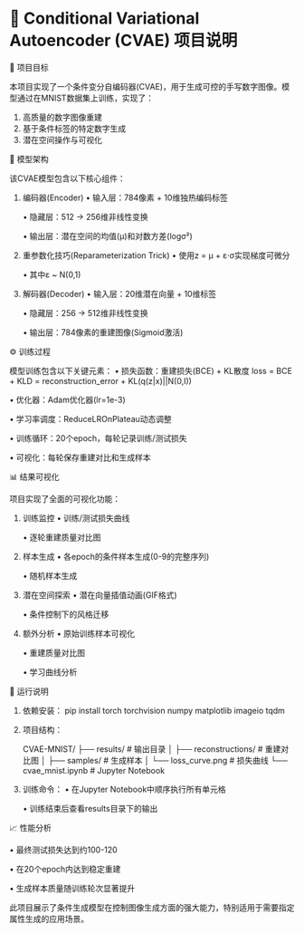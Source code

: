 # 📂 Conditional Variational Autoencoder (CVAE) 项目说明

🎯 项目目标

本项目实现了一个条件变分自编码器(CVAE)，用于生成可控的手写数字图像。模型通过在MNIST数据集上训练，实现了：
1. 高质量的数字图像重建
2. 基于条件标签的特定数字生成
3. 潜在空间操作与可视化

🧠 模型架构

该CVAE模型包含以下核心组件：

1. 编码器(Encoder)
   • 输入层：784像素 + 10维独热编码标签

   • 隐藏层：512 -> 256维非线性变换

   • 输出层：潜在空间的均值(μ)和对数方差(logσ²)

2. 重参数化技巧(Reparameterization Trick)
   • 使用z = μ + ε·σ实现梯度可微分

   • 其中ε ~ N(0,1)

3. 解码器(Decoder)
   • 输入层：20维潜在向量 + 10维标签

   • 隐藏层：256 -> 512维非线性变换

   • 输出层：784像素的重建图像(Sigmoid激活)

⚙️ 训练过程

模型训练包含以下关键元素：
• 损失函数：重建损失(BCE) + KL散度
  loss = BCE + KLD = 
    reconstruction_error + KL(q(z|x)||N(0,I))
  
• 优化器：Adam优化器(lr=1e-3)

• 学习率调度：ReduceLROnPlateau动态调整

• 训练循环：20个epoch，每轮记录训练/测试损失

• 可视化：每轮保存重建对比和生成样本

📊 结果可视化

项目实现了全面的可视化功能：

1. 训练监控
   • 训练/测试损失曲线

   • 逐轮重建质量对比图

2. 样本生成
   • 各epoch的条件样本生成(0-9的完整序列)

   • 随机样本生成

3. 潜在空间探索
   • 潜在向量插值动画(GIF格式)

   • 条件控制下的风格迁移

4. 额外分析
   • 原始训练样本可视化

   • 重建质量对比图

   • 学习曲线分析

🚀 运行说明

1. 依赖安装：
   pip install torch torchvision numpy matplotlib imageio tqdm
   

2. 项目结构：

   CVAE-MNIST/
   ├── results/                  # 输出目录
   │   ├── reconstructions/      # 重建对比图
   │   ├── samples/              # 生成样本
   │   └── loss_curve.png        # 损失曲线
   └── cvae_mnist.ipynb          # Jupyter Notebook
   

3. 训练命令：
   • 在Jupyter Notebook中顺序执行所有单元格

   • 训练结束后查看results目录下的输出

📈 性能分析

• 最终测试损失达到约100-120

• 在20个epoch内达到稳定重建

• 生成样本质量随训练轮次显著提升

此项目展示了条件生成模型在控制图像生成方面的强大能力，特别适用于需要指定属性生成的应用场景。
